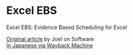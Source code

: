 # Excel EBS

Excel EBS: Evidence Based Scheduling for Excel

[Original article](https://www.joelonsoftware.com/2007/10/26/evidence-based-scheduling/) by Joel on Software  
[In Japanese via Wayback Machine](https://web.archive.org/web/20190823102336/http://local.joelonsoftware.com/wiki/%E4%BA%8B%E4%BE%8B%E3%81%AB%E3%82%88%E3%82%8B%E3%82%B9%E3%82%B1%E3%82%B8%E3%83%A5%E3%83%BC%E3%83%AA%E3%83%B3%E3%82%B0)
